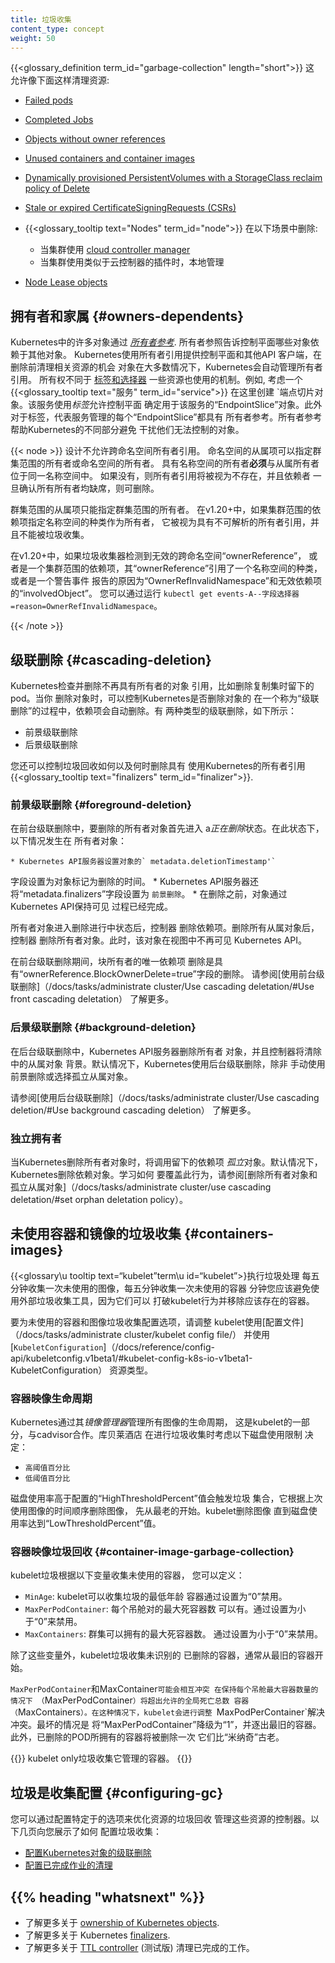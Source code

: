 ```yaml
---
title: 垃圾收集
content_type: concept
weight: 50
---
```


<!-- overview -->
{{<glossary_definition term_id="garbage-collection" length="short">}} 这
允许像下面这样清理资源:

  * [Failed pods](https://kubernetes.io/zh/docs/concepts/workloads/pods/pod-topology-spread-constraints/)
  * [Completed Jobs](https://kubernetes.io/zh/docs/concepts/workloads/)
  * [Objects without owner references](#拥有者)
  * [Unused containers and container images](#容器镜像)
  * [Dynamically provisioned PersistentVolumes with a StorageClass reclaim policy of Delete](https://kubernetes.io/zh/docs/concepts/storage/persistent-volumes/)
  * [Stale or expired CertificateSigningRequests (CSRs)](/reference/access-authn-authz/certificate-signing-requests/#request-signing-process)
  * {{<glossary_tooltip text="Nodes" term_id="node">}} 在以下场景中删除:
    * 当集群使用 [cloud controller manager](https://kubernetes.io/zh/docs/concepts/architecture/cloud-controller/)
    * 当集群使用类似于云控制器的插件时，本地管理

  * [Node Lease objects](https://kubernetes.io/zh/docs/concepts/nodes/#heartbeats)

## 拥有者和家属 {#owners-dependents}

Kubernetes中的许多对象通过 [*所有者参考*](/docs/concepts/overview/working-with-objects/owners-dependents/). 
所有者参照告诉控制平面哪些对象依赖于其他对象。
Kubernetes使用所有者引用提供控制平面和其他API
客户端，在删除前清理相关资源的机会
对象在大多数情况下，Kubernetes会自动管理所有者引用。
所有权不同于 [标签和选择器](/docs/concepts/overview/working-with-objects/labels/)
一些资源也使用的机制。例如, 考虑一个
{{<glossary_tooltip text="服务" term_id="service">}} 在这里创建
`端点切片对象。该服务使用*标签*允许控制平面
确定用于该服务的“EndpointSlice”对象。此外
对于标签，代表服务管理的每个“EndpointSlice”都具有
所有者参考。所有者参考帮助Kubernetes的不同部分避免
干扰他们无法控制的对象。

{{< node >}}
设计不允许跨命名空间所有者引用。
命名空间的从属项可以指定群集范围的所有者或命名空间的所有者。
具有名称空间的所有者**必须**与从属所有者位于同一名称空间中。
如果没有，则所有者引用将被视为不存在，并且依赖者
一旦确认所有所有者均缺席，则可删除。

群集范围的从属项只能指定群集范围的所有者。
在v1.20+中，如果集群范围的依赖项指定名称空间的种类作为所有者，
它被视为具有不可解析的所有者引用，并且不能被垃圾收集。

在v1.20+中，如果垃圾收集器检测到无效的跨命名空间“ownerReference”，
或者是一个集群范围的依赖项，其“ownerReference”引用了一个名称空间的种类，或者是一个警告事件
报告的原因为“OwnerRefInvalidNamespace”和无效依赖项的“involvedObject”。
您可以通过运行
`kubectl get events-A--字段选择器=reason=OwnerRefInvalidNamespace`。

{{< /note >}}

## 级联删除 {#cascading-deletion}

Kubernetes检查并删除不再具有所有者的对象
引用，比如删除复制集时留下的pod。当你
删除对象时，可以控制Kubernetes是否删除对象的
在一个称为“级联删除”的过程中，依赖项会自动删除。有
两种类型的级联删除，如下所示：

  * 前景级联删除 
  * 后景级联删除

您还可以控制垃圾回收如何以及何时删除具有
使用Kubernetes的所有者引用{{<glossary_tooltip text="finalizers" term_id="finalizer">}}. 

### 前景级联删除 {#foreground-deletion}

在前台级联删除中，要删除的所有者对象首先进入
a*正在删除*状态。在此状态下，以下情况发生在
所有者对象：

	* Kubernetes API服务器设置对象的` metadata.deletionTimestamp'`
字段设置为对象标记为删除的时间。
	* Kubernetes API服务器还将“metadata.finalizers”字段设置为
`前景删除`。
	* 在删除之前，对象通过Kubernetes API保持可见
过程已经完成。

所有者对象进入删除进行中状态后，控制器
删除依赖项。删除所有从属对象后，控制器
删除所有者对象。此时，该对象在视图中不再可见
Kubernetes API。

在前台级联删除期间，块所有者的唯一依赖项
删除是具有“ownerReference.BlockOwnerDelete=true”字段的删除。
请参阅[使用前台级联删除]（/docs/tasks/administrate cluster/Use cascading deletation/#Use front cascading deletation）
了解更多。

### 后景级联删除 {#background-deletion}

在后台级联删除中，Kubernetes API服务器删除所有者
对象，并且控制器将清除中的从属对象
背景。默认情况下，Kubernetes使用后台级联删除，除非
手动使用前景删除或选择孤立从属对象。

请参阅[使用后台级联删除]（/docs/tasks/administrate cluster/Use cascading deletion/#Use background cascading deletion）
了解更多。
### 独立拥有者

当Kubernetes删除所有者对象时，将调用留下的依赖项
*孤立*对象。默认情况下，Kubernetes删除依赖对象。学习如何
要覆盖此行为，请参阅[删除所有者对象和孤立从属对象]（/docs/tasks/administrate cluster/use cascading deletation/#set orphan deletation policy）。

## 未使用容器和镜像的垃圾收集 {#containers-images}

{{<glossary\u tooltip text=“kubelet”term\u id=“kubelet”>}执行垃圾处理
每五分钟收集一次未使用的图像，每五分钟收集一次未使用的容器
分钟您应该避免使用外部垃圾收集工具，因为它们可以
打破kubelet行为并移除应该存在的容器。

要为未使用的容器和图像垃圾收集配置选项，请调整
kubelet使用[配置文件]（/docs/tasks/administrate cluster/kubelet config file/）
并使用
[`KubeletConfiguration`]（/docs/reference/config-api/kubeletconfig.v1beta1/#kubelet-config-k8s-io-v1beta1-KubeletConfiguration）
资源类型。

### 容器映像生命周期

Kubernetes通过其*镜像管理器*管理所有图像的生命周期，
这是kubelet的一部分，与cadvisor合作。库贝莱酒店
在进行垃圾收集时考虑以下磁盘使用限制
决定：

  * `高阈值百分比`
  * `低阈值百分比`

磁盘使用率高于配置的“HighThresholdPercent”值会触发垃圾
集合，它根据上次使用图像的时间顺序删除图像，
先从最老的开始。kubelet删除图像
直到磁盘使用率达到“LowThresholdPercent”值。

### 容器映像垃圾回收 {#container-image-garbage-collection}

kubelet垃圾根据以下变量收集未使用的容器，
您可以定义：

  * `MinAge`: kubelet可以收集垃圾的最低年龄
容器通过设置为“0”禁用。
  * `MaxPerPodContainer`: 每个吊舱对的最大死容器数
可以有。通过设置为小于“0”来禁用。 
  * `MaxContainers`: 群集可以拥有的最大死容器数。
通过设置为小于“0”来禁用。 

除了这些变量外，kubelet垃圾收集未识别的
已删除的容器，通常从最旧的容器开始。

`MaxPerPodContainer`和MaxContainer`可能会相互冲突
在保持每个吊舱最大容器数量的情况下
（`MaxPerPodContainer`）将超出允许的全局死亡总数
容器（`MaxContainers`）。在这种情况下，kubelet会进行调整
`MaxPodPerContainer`解决冲突。最坏的情况是
将“MaxPerPodContainer”降级为“1”，并逐出最旧的容器。
此外，已删除的POD所拥有的容器将被删除一次
它们比“米纳奇”古老。

{{<note>}}
kubelet only垃圾收集它管理的容器。
{{</note>}}

## 垃圾是收集配置 {#configuring-gc}

您可以通过配置特定于的选项来优化资源的垃圾回收
管理这些资源的控制器。以下几页向您展示了如何
配置垃圾收集：

  * [配置Kubernetes对象的级联删除](/docs/tasks/administer-cluster/use-cascading-deletion/)
  * [配置已完成作业的清理](/docs/concepts/workloads/controllers/ttlafterfinished/)
  
<!-- * [配置未使用的容器和映像垃圾回收 ](/docs/tasks/administer-cluster/reconfigure-kubelet/) -->

## {{% heading "whatsnext" %}}

* 了解更多关于 [ownership of Kubernetes objects](https://kubernetes.io/zh/docs/concepts/overview/working-with-objects/owners-dependents/).
* 了解更多关于 Kubernetes [finalizers](https://kubernetes.io/zh/docs/concepts/overview/working-with-objects/finalizers/).
* 了解更多关于 [TTL controller](https://kubernetes.io/zh/docs/concepts/workloads/controllers/ttlafterfinished/) (测试版) 清理已完成的工作。
